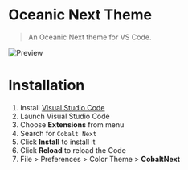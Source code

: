 # Oceanic Next Theme

> An Oceanic Next theme for VS Code.

![Preview](images/preview.gif)

# Installation

1. Install [Visual Studio Code](https://code.visualstudio.com/)
2. Launch Visual Studio Code
3. Choose **Extensions** from menu
4. Search for `Cobalt Next`
5. Click **Install** to install it
6. Click **Reload** to reload the Code
7. File > Preferences > Color Theme > **CobaltNext**

